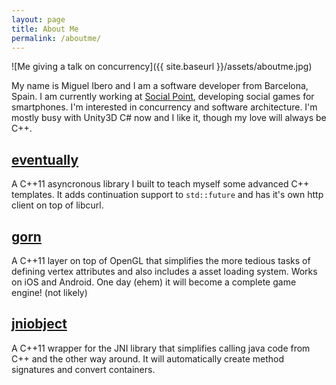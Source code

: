 ```yaml
---
layout: page
title: About Me
permalink: /aboutme/
---
```


![Me giving a talk on concurrency]({{ site.baseurl }}/assets/aboutme.jpg)

My name is Miguel Ibero and I am a software developer from Barcelona, Spain.
I am currently working at [Social Point](http://www.socialpoint.es),
developing social games for smartphones. I'm interested in
concurrency and software architecture. I'm mostly busy with Unity3D
C# now and I like it, though my love will always be C++.

## [eventually](https://github.com/miguelibero/eventually)

A C++11 asyncronous library I built to teach myself some advanced C++
templates. It adds continuation support to `std::future` and has it's
own http client on top of libcurl.


## [gorn](https://github.com/miguelibero/gorn)

A C++11 layer on top of OpenGL that simplifies the more tedious tasks
of defining vertex attributes and also includes a asset loading system.
Works on iOS and Android. One day (ehem) it will become a complete
game engine! (not likely)

## [jniobject](https://github.com/miguelibero/jniobject)

A C++11 wrapper for the JNI library that simplifies calling java code
from C++ and the other way around. It will automatically create method
signatures and convert containers.
